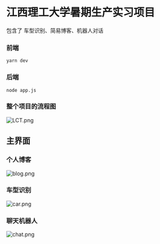 # 江西理工大学暑期生产实习项目
包含了 车型识别、简易博客、机器人对话

### 前端

<code>yarn dev</code>

### 后端

<code>node app.js</code>

### 整个项目的流程图

![LCT.png](https://s21.ax1x.com/2024/07/26/pkbbi7Q.md.png)

## 主界面

### 个人博客

![blog.png](https://s21.ax1x.com/2024/07/26/pkbH5Sx.png)

### 车型识别

![car.png](https://s21.ax1x.com/2024/07/26/pkbHIl6.png)

### 聊天机器人

![chat.png](https://s21.ax1x.com/2024/07/26/pkbHqTH.md.png)
